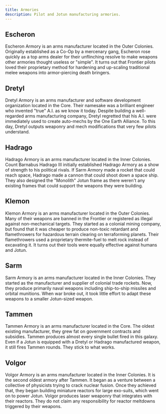 ```yaml
---
title: Armories
description: Pilot and Jotun manufacturing armories.
---
```


## Escheron
Escheron Armory is an arms manufacturer located in the Outer Colonies. Originally established as a Co-Op by a mercenary gang, Escheron rose quickly as a top arms dealer for their unflinching resolve to make weapons other armories thought useless or "simple". It turns out that Frontier pilots loved their proprietary method for hardening and up-scaling traditional melee weapons into armor-piercing death bringers.

## Dretyl
Dretyl Armory is an arms manufacturer and software development organization located in the Core. Their namesake was a brilliant engineer who invented "true" A.I. as we know it today. Despite building a well-regarded arms manufacturing company, Dretyl regretted that his A.I. were immediately used to create auto-mechs by the One Earth Alliance. To this day, Dretyl outputs weaponry and mech modifications that very few pilots understand. 

## Hadrago
Hadrago Armory is an arms manufacturer located in the Inner Colonies. Count Barnabus Hadrago III initially established Hadrago Armory as a show of strength to his political rivals. If Sarm Armory made a rocket that could reach space, Hadrago made a cannon that could shoot down a space ship. They also designed the "Monolith" Jotun frame as there weren't any existing frames that could support the weapons they were building.

## Klemon
Klemon Armory is an arms manufacturer located in the Outer Colonies. Many of their weapons are banned in the Frontier or registered as illegal against non-mechanical targets. They started as a colonial mining company, but found that it was cheaper to produce non-toxic retardant and flamethrowers for hazardous terrain clearing on terraforming planets. Their flamethrowers used a proprietary thermite-fuel to melt rock instead of excavating it. It turns out their tools were equally effective against humans and Jotun.

## Sarm
Sarm Armory is an arms manufacturer located in the Inner Colonies. They started as the manufacturer and supplier of colonial trade rockets. Now, they produce primarily naval weapons including ship-to-ship missiles and orbital munitions. When war broke out, it took little effort to adapt these weapons to a smaller Jotun-sized weapon.

## Tammen
Tammen Armory is an arms manufacturer located in the Core. The oldest existing manufacturer, they grew fat on government contracts and subsidies. Tammen produces almost every single bullet fired in this galaxy. Even if a Jotun is equipped with a Dretyl or Hadrago manufactured weapon, it still fires Tammen rounds. They stick to what works.

## Volgor
Volgor Armory is an arms manufacturer located in the Inner Colonies. It is the second oldest armory after Tammen. It began as a venture between a collective of physicists trying to crack nuclear fusion. Once they achieved that, they began building miniature reactors for large exo-suits, which went on to power Jotun. Volgor produces laser weaponry that integrates with their reactors. They do not claim any responsibility for reactor meltdowns triggered by their weapons.